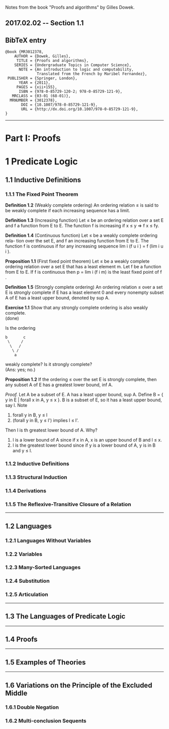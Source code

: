 Notes from the book "Proofs and algorithms" by Gilles Dowek.


## 2017.02.02 -- Section 1.1


## BibTeX entry

    @book {MR3012378,
        AUTHOR = {Dowek, Gilles},
         TITLE = {Proofs and algorithms},
        SERIES = {Undergraduate Topics in Computer Science},
          NOTE = {An introduction to logic and computability,
                  Translated from the French by Maribel Fernandez},
     PUBLISHER = {Springer, London},
          YEAR = {2011},
         PAGES = {xii+155},
          ISBN = {978-0-85729-120-2; 978-0-85729-121-9},
       MRCLASS = {03-01 (68-01)},
      MRNUMBER = {3012378},
           DOI = {10.1007/978-0-85729-121-9},
           URL = {http://dx.doi.org/10.1007/978-0-85729-121-9},
    }

--------------------------------------------

# Part I: Proofs

# 1 Predicate Logic

## 1.1 Inductive Definitions
### 1.1.1 The Fixed Point Theorem

**Definition 1.2** (Weakly complete ordering) An ordering relation ≤ is said to be
weakly complete if each increasing sequence has a limit.

**Definition 1.3** (Increasing function) Let ≤ be an ordering relation over a set E and
f a function from E to E. The function f is increasing if x ≤ y ⇒ f x ≤ fy.

**Definition 1.4** (Continuous function) Let ≤ be a weakly complete ordering rela-
tion over the set E, and f an increasing function from E to E. The function f is
continuous if for any increasing sequence lim i (f u i ) = f (lim i u i ).

**Proposition 1.1** (First fixed point theorem) Let ≤ be a weakly complete ordering
relation over a set E that has a least element m. Let f be a function from E to E. If
f is continuous then p = lim i (f i m) is the least fixed point of f .


**Definition 1.5** (Strongly complete ordering) An ordering relation ≤ over a set E
is strongly complete if E has a least element 0 and every nonempty subset A of
E has a least upper bound, denoted by sup A. 

**Exercise 1.1** Show that any strongly complete ordering is also weakly complete.  
(done)

Is the ordering

    b       c
     \     /
      \   /
       \ /
        a
   
weakly complete? Is it strongly complete?  
(Ans: yes; no.)

**Proposition 1.2** If the ordering ≤ over the set E is strongly
complete, then any subset A of E has a greatest lower bound, inf A.

*Proof.* Let A be a subset of E. A has a least upper bound, sup
 A. Define B = { y in E | forall x in A, y ≤ x }. B is a subset of E,
 so it has a least upper bound, say l. Note
 1. forall y in B, y ≤ l
 2. (forall y in B, y ≤ l') implies l ≤ l'.

Then l is th greatest lower bound of A. Why?
 1. l is a lower bound of A since if x in A, x is an upper bound of B and
 l ≤ x.
 2. l is the greatest lower bound since if y is a lower bound of A, y
 is in B and y ≤ l.
 




### 1.1.2 Inductive Definitions
### 1.1.3 Structural Induction
### 1.1.4 Derivations
### 1.1.5 The Reflexive-Transitive Closure of a Relation

----------------------------------------------

## 1.2 Languages

### 1.2.1 Languages Without Variables
### 1.2.2 Variables
### 1.2.3 Many-Sorted Languages
### 1.2.4 Substitution
### 1.2.5 Articulation

----------------------------------------------

## 1.3 The Languages of Predicate Logic

----------------------------------------------

## 1.4 Proofs

----------------------------------------------

## 1.5 Examples of Theories

----------------------------------------------

## 1.6 Variations on the Principle of the Excluded Middle
### 1.6.1 Double Negation
### 1.6.2 Multi-conclusion Sequents 
